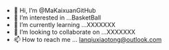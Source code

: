- 👋 Hi, I’m @MaKaixuanGitHub
- 👀 I’m interested in ...BasketBall
- 🌱 I’m currently learning ...XXXXXXX
- 💞️ I’m looking to collaborate on ...XXXXXXX
- 📫 How to reach me ... lanqiuxiaotong@outlook.com

<!---
MaKaixuanGitHub/MaKaixuanGitHub is a ✨ special ✨ repository because its `README.md` (this file) appears on your GitHub profile.
You can click the Preview link to take a look at your changes.
--->
